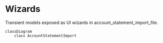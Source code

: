 # Wizards

Transient models exposed as UI wizards in account_statement_import_file.

```mermaid
classDiagram
    class AccountStatementImport
```
